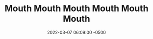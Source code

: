 ---
published: true
layout: post
title:  "Mouth Mouth Mouth Mouth Mouth Mouth"
excerpt: "*smooch*"
date:   2022-03-07 06:09:00 -0500
categories: drew
tags: [inktober, alien, kiss, smooch, mouth, monster, love]
image:
  feature: mouthmouthmouthmouthmouthmouth.jpg
---